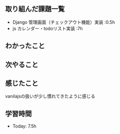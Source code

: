 ## 取り組んだ課題一覧
- Django 管理画面（チェックアウト機能）実装 :0.5h
- js カレンダー・todoリスト実装 :7h

## わかったこと

## 次やること
## 感じたこと
vanilajsの扱いが少し慣れてきたように感じる
## 学習時間
- Today: 7.5h